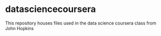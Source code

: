 # datasciencecoursera
This repository houses files used in the data science coursera class from John Hopkins
